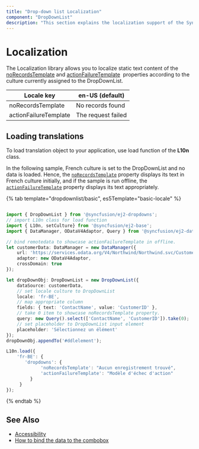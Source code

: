 ```yaml
---
title: "Drop-down list Localization"
component: "DropDownList"
description: "This section explains the localization support of the Syncfusion JavaScript drop-down list control."
---
```


# Localization

The Localization library allows you to localize static text content of the
[noRecordsTemplate](../api/drop-down-list/#norecordstemplate)
 and [actionFailureTemplate](../api/drop-down-list/#actionfailuretemplate)
&nbsp;properties according to the culture currently assigned to the DropDownList.

| Locale key | en-US (default)  |
|------|------|
| noRecordsTemplate |  No records found |
| actionFailureTemplate | The request failed |

## Loading translations

To load translation object to your application, use load function of the **L10n** class.

In the following sample, French culture is set to the DropDownList and no data is loaded. Hence, the [`noRecordsTemplate`](../api/drop-down-list/#norecordstemplate) property displays its text in French culture initially, and if the sample is run offline, the [`actionFailureTemplate`](../api/drop-down-list/#actionfailuretemplate) property displays its text appropriately.

{% tab template="dropdownlist/basic", es5Template="basic-locale" %}

```typescript

import { DropDownList } from '@syncfusion/ej2-dropdowns';
// import L10n class for load function
import { L10n, setCulture} from '@syncfusion/ej2-base';
import { DataManager, ODataV4Adaptor, Query } from '@syncfusion/ej2-data';

// bind remotedata to showcase actionFailureTemplate in offline.
let customerData: DataManager = new DataManager({
    url: 'https://services.odata.org/V4/Northwind/Northwind.svc/Customers',
    adaptor: new ODataV4Adaptor,
    crossDomain: true
});

let dropDownObj: DropDownList = new DropDownList({
    dataSource: customerData,
    // set locale culture to DropDownList
    locale: 'fr-BE',
    // map appropriate column
    fields: { text: 'ContactName', value: 'CustomerID' },
    // take 0 item to showcase noRecordsTemplate property.
    query: new Query().select(['ContactName', 'CustomerID']).take(0);
    // set placeholder to DropDownList input element
    placeholder: 'Sélectionnez un élément'
});
dropDownObj.appendTo('#ddlelement');

L10n.load({
    'fr-BE': {
       'dropdowns': {
             'noRecordsTemplate': "Aucun enregistrement trouvé",
             'actionFailureTemplate': "Modèle d'échec d'action"
         }
     }
});

```

{% endtab %}

## See Also

* [Accessibility](./accessibility)
* [How to bind the data to the combobox](./data-binding)
